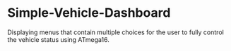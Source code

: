 # Simple-Vehicle-Dashboard
Displaying menus that contain multiple choices for the user to fully control the vehicle status using ATmega16.
